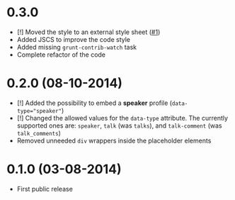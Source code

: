 # 0.3.0 #

* [!] Moved the style to an external style sheet ([#1][])
* Added JSCS to improve the code style
* Added missing `grunt-contrib-watch` task
* Complete refactor of the code

[#1]: https://github.com/AurelioDeRosa/JoindIn.js/issues/1

# 0.2.0 (08-10-2014) #

* [!] Added the possibility to embed a **speaker** profile (`data-type="speaker"`)
* [!] Changed the allowed values for the `data-type` attribute. The currently supported ones are: `speaker`, `talk` (was `talks`), and `talk-comment` (was `talk_comments`)
* Removed unneeded `div` wrappers inside the placeholder elements

# 0.1.0 (03-08-2014) #

* First public release